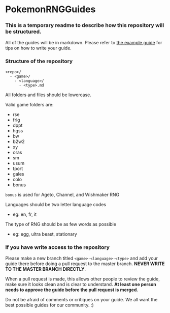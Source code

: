 # PokemonRNGGuides

### This is a temporary readme to describe how this repository will be structured.

All of the guides will be in markdown.  Please refer to [the example guide](Example_Guide.md) for tips on how to write your guide.

### Structure of the repository

```
<repo>/
  - <game>/
    - <language>/
      - <type>.md
```

All folders and files should be lowercase.

Valid game folders are:
- rse
- frlg
- dppt
- hgss
- bw
- b2w2
- xy
- oras
- sm
- usum
- tport
- gales
- colo
- bonus

`bonus` is used for Ageto, Channel, and Wishmaker RNG

Languages should be two letter language codes
- eg: en, fr, it

The type of RNG should be as few words as possible
- eg: egg, ultra beast, stationary

### If you have write access to the repository
Please make a new branch titled `<game>-<language>-<type>` and add your guide there before doing a pull request to the master branch.  **NEVER WRITE TO THE MASTER BRANCH DIRECTLY**.

When a pull request is made, this allows other people to review the guide, make sure it looks clean and is clear to understand.  **At least one person needs to approve the guide before the pull request is merged**.

Do not be afraid of comments or critiques on your guide.  We all want the best possible guides for our community. :)
